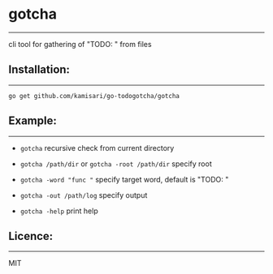# gotcha
--------
cli tool for gathering of "TODO: " from files


## Installation:
----------------
```
go get github.com/kamisari/go-todogotcha/gotcha
```

## Example:
-----------
- `gotcha` recursive check from current directory
- `gotcha /path/dir` or `gotcha -root /path/dir` specify root
- `gotcha -word "func "` specify target word, default is "TODO: "
- `gotcha -out /path/log` specify output

- `gotcha -help` print help

## Licence:
-----------
MIT
